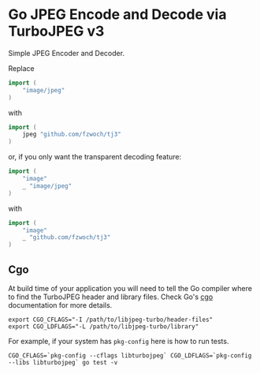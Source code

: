 # Go JPEG Encode and Decode via TurboJPEG v3

Simple JPEG Encoder and Decoder.

Replace
```Go
import (
    "image/jpeg"
)
```

with

```Go
import (
    jpeg "github.com/fzwoch/tj3"
)
```

or, if you only want the transparent decoding feature:

```Go
import (
    "image"
    _ "image/jpeg"
)
```

with

```Go
import (
    "image"
    _ "github.com/fzwoch/tj3"
)
```

## Cgo

At build time of your application you will need to tell the Go compiler where to find the TurboJPEG header and library files. Check Go's [cgo](https://pkg.go.dev/cmd/cgo) documentation for more details.

```shell
export CGO_CFLAGS="-I /path/to/libjpeg-turbo/header-files"
export CGO_LDFLAGS="-L /path/to/libjpeg-turbo/library"
```

For example, if your system has `pkg-config` here is how to run tests.

```shell
CGO_CFLAGS=`pkg-config --cflags libturbojpeg` CGO_LDFLAGS=`pkg-config --libs libturbojpeg` go test -v
```
